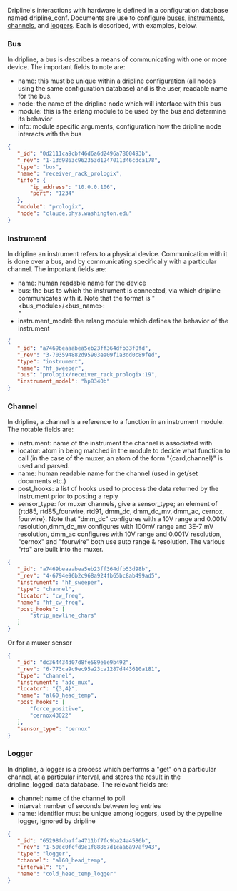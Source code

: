 Dripline's interactions with hardware is defined in a configuration database named dripline_conf. Documents are use to configure [buses](#bus), [instruments](#instrument), [channels](channel), and [loggers](#logger). Each is described, with examples, below.

### Bus
In dripline, a bus is describes a means of communicating with one or more device. The important fields to note are:
* name: this must be unique within a dripline configuration (all nodes using the same configuration database) and is the user, readable name for the bus.
* node: the name of the dripline node which will interface with this bus
* module: this is the erlang module to be used by the bus and determine its behavior
* info: module specific arguments, configuration how the dripline node interacts with the bus
```json
{
   "_id": "0d2111ca9cbf46d6a6d2496a7800493b",
   "_rev": "1-13d9863c962353d1247011346cdca178",
   "type": "bus",
   "name": "receiver_rack_prologix",
   "info": {
       "ip_address": "10.0.0.106",
       "port": "1234"
   },
   "module": "prologix",
   "node": "claude.phys.washington.edu"
}
```

### Instrument
In dripline an instrument refers to a physical device. Communication with it is done over a bus, and by communicating specifically with a particular channel. The important fields are:
* name: human readable name for the device
* bus: the bus to which the instrument is connected, via which dripline communicates with it. Note that the format is "<bus_module>/<bus_name>:<address>"
* instrument_model: the erlang module which defines the behavior of the instrument
```json
{
   "_id": "a7469beaaabea5eb23ff364dfb33f8fd",
   "_rev": "3-703594882d95903ea09f1a3dd0c89fed",
   "type": "instrument",
   "name": "hf_sweeper",
   "bus": "prologix/receiver_rack_prologix:19",
   "instrument_model": "hp8340b"
}
```

### Channel
In dripline, a channel is a reference to a function in an instrument module. The notable fields are:
* instrument: name of the instrument the channel is associated with
* locator: atom in being matched in the module to decide what function to call (in the case of the muxer, an atom of the form "{card,channel}" is used and parsed.
* name: human readable name for the channel (used in get/set documents etc.)
* post_hooks: a list of hooks used to process the data returned by the instrument prior to posting a reply
* sensor_type: for muxer channels, give a sensor_type; an element of {rtd85, rtd85_fourwire, rtd91, dmm_dc, dmm_dc_mv, dmm_ac, cernox, fourwire}. Note that "dmm_dc" configures with a 10V range and 0.001V resolution,dmm_dc_mv configures with 100mV range and 3E-7 mV resolution, dmm_ac configures with 10V range and 0.001V resolution, "cernox" and "fourwire" both use auto range & resolution. The various "*rtd*" are built into the muxer. 
```json
{
   "_id": "a7469beaaabea5eb23ff364dfb53d98b",
   "_rev": "4-6794e96b2c968a924fb65bc8ab499ad5",
   "instrument": "hf_sweeper",
   "type": "channel",
   "locator": "cw_freq",
   "name": "hf_cw_freq",
   "post_hooks": [
       "strip_newline_chars"
   ]
}
```
Or for a muxer sensor
```json
{
   "_id": "dc364434d07d8fe589e6e9b492",
   "_rev": "6-773ca9c9ec95a23ca1287d443610a181",
   "type": "channel",
   "instrument": "adc_mux",
   "locator": "{3,4}",
   "name": "al60_head_temp",
   "post_hooks": [
       "force_positive",
       "cernox43022"
   ],
   "sensor_type": "cernox"
}
```
### Logger
In dripline, a logger is a process which performs a "get" on a particular channel, at a particular interval, and stores the result in the dripline_logged_data database. The relevant fields are:
* channel: name of the channel to poll
* interval: number of seconds between log entries
* name: identifier must be unique among loggers, used by the pypeline logger, ignored by dripline
```json
{
   "_id": "65298fdbaffa4711bf7fc9ba24a4586b",
   "_rev": "1-50ec0fcfd9e1f88867d1caa6a97af943",
   "type": "logger",
   "channel": "al60_head_temp",
   "interval": "8",
   "name": "cold_head_temp_logger"
}
```